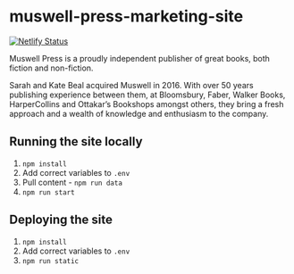 # muswell-press-marketing-site

[![Netlify Status](https://api.netlify.com/api/v1/badges/fa338f0e-3cc7-4bb5-ad6e-b42f830b6a64/deploy-status)](https://app.netlify.com/sites/muswell-press/deploys)

Muswell Press is a proudly independent publisher of great books, both fiction and non-fiction.

Sarah and Kate Beal acquired Muswell in 2016. With over 50 years publishing experience between them, at Bloomsbury, Faber, Walker Books, HarperCollins and Ottakar’s Bookshops amongst others, they bring a fresh approach and a wealth of knowledge and enthusiasm to the company.

## Running the site locally

1. `npm install`
2. Add correct variables to `.env`
3. Pull content - `npm run data`
4. `npm run start`

## Deploying the site

1. `npm install`
2. Add correct variables to `.env`
3. `npm run static`
